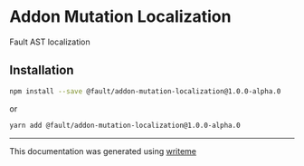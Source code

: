 # Addon Mutation Localization

Fault AST localization

## Installation

```bash
npm install --save @fault/addon-mutation-localization@1.0.0-alpha.0
```
or
```bash
yarn add @fault/addon-mutation-localization@1.0.0-alpha.0
```

---
This documentation was generated using [writeme](https://www.npmjs.com/package/@pshaw/writeme)
